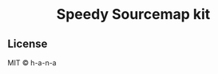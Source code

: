 <br />

<h1 align="center">Speedy Sourcemap kit</h1>

<p align="center"></p>

## License

MIT © h-a-n-a
